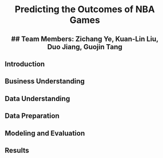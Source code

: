 # <p align = 'center'> Predicting the Outcomes of NBA Games </p>
## <p align = 'center'> ## Team Members: Zichang Ye, Kuan-Lin Liu, Duo Jiang, Guojin Tang </p>

## Introduction
## Business Understanding
## Data Understanding
## Data Preparation
## Modeling and Evaluation
## Results
